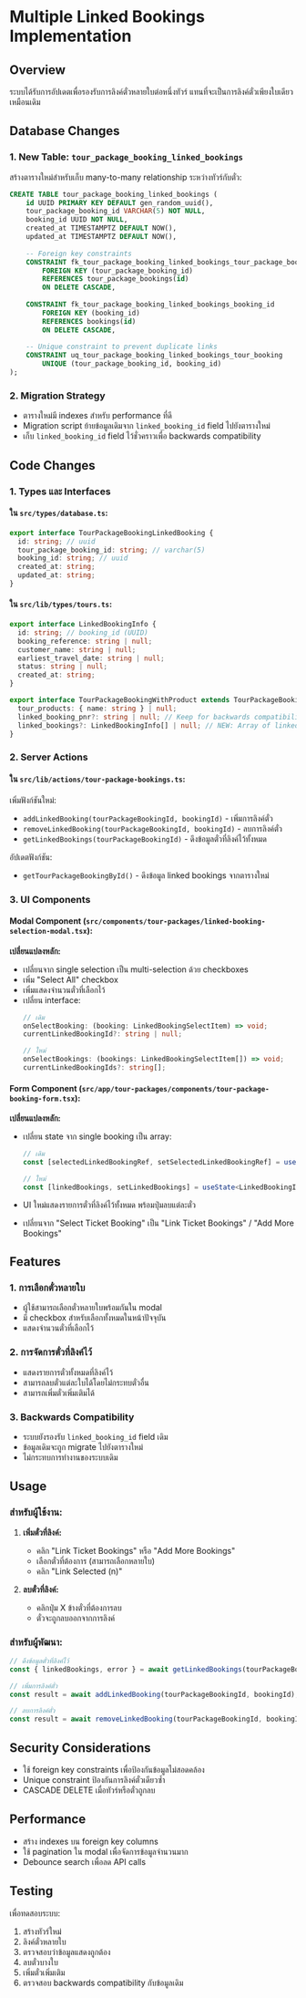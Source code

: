 # Multiple Linked Bookings Implementation

## Overview

ระบบได้รับการอัปเดตเพื่อรองรับการลิงค์ตั๋วหลายใบต่อหนึ่งทัวร์ แทนที่จะเป็นการลิงค์ตั๋วเพียงใบเดียวเหมือนเดิม

## Database Changes

### 1. New Table: `tour_package_booking_linked_bookings`

สร้างตารางใหม่สำหรับเก็บ many-to-many relationship ระหว่างทัวร์กับตั๋ว:

```sql
CREATE TABLE tour_package_booking_linked_bookings (
    id UUID PRIMARY KEY DEFAULT gen_random_uuid(),
    tour_package_booking_id VARCHAR(5) NOT NULL,
    booking_id UUID NOT NULL,
    created_at TIMESTAMPTZ DEFAULT NOW(),
    updated_at TIMESTAMPTZ DEFAULT NOW(),
    
    -- Foreign key constraints
    CONSTRAINT fk_tour_package_booking_linked_bookings_tour_package_booking_id 
        FOREIGN KEY (tour_package_booking_id) 
        REFERENCES tour_package_bookings(id) 
        ON DELETE CASCADE,
    
    CONSTRAINT fk_tour_package_booking_linked_bookings_booking_id 
        FOREIGN KEY (booking_id) 
        REFERENCES bookings(id) 
        ON DELETE CASCADE,
    
    -- Unique constraint to prevent duplicate links
    CONSTRAINT uq_tour_package_booking_linked_bookings_tour_booking 
        UNIQUE (tour_package_booking_id, booking_id)
);
```

### 2. Migration Strategy

- ตารางใหม่มี indexes สำหรับ performance ที่ดี
- Migration script ย้ายข้อมูลเดิมจาก `linked_booking_id` field ไปยังตารางใหม่
- เก็บ `linked_booking_id` field ไว้ชั่วคราวเพื่อ backwards compatibility

## Code Changes

### 1. Types และ Interfaces

#### ใน `src/types/database.ts`:
```typescript
export interface TourPackageBookingLinkedBooking {
  id: string; // uuid
  tour_package_booking_id: string; // varchar(5)
  booking_id: string; // uuid
  created_at: string;
  updated_at: string;
}
```

#### ใน `src/lib/types/tours.ts`:
```typescript
export interface LinkedBookingInfo {
  id: string; // booking_id (UUID)
  booking_reference: string | null;
  customer_name: string | null;
  earliest_travel_date: string | null;
  status: string | null;
  created_at: string;
}

export interface TourPackageBookingWithProduct extends TourPackageBooking {
  tour_products: { name: string } | null;
  linked_booking_pnr?: string | null; // Keep for backwards compatibility
  linked_bookings?: LinkedBookingInfo[] | null; // NEW: Array of linked bookings
}
```

### 2. Server Actions

#### ใน `src/lib/actions/tour-package-bookings.ts`:

เพิ่มฟังก์ชันใหม่:
- `addLinkedBooking(tourPackageBookingId, bookingId)` - เพิ่มการลิงค์ตั๋ว
- `removeLinkedBooking(tourPackageBookingId, bookingId)` - ลบการลิงค์ตั๋ว
- `getLinkedBookings(tourPackageBookingId)` - ดึงข้อมูลตั๋วที่ลิงค์ไว้ทั้งหมด

อัปเดตฟังก์ชัน:
- `getTourPackageBookingById()` - ดึงข้อมูล linked bookings จากตารางใหม่

### 3. UI Components

#### Modal Component (`src/components/tour-packages/linked-booking-selection-modal.tsx`):

**เปลี่ยนแปลงหลัก:**
- เปลี่ยนจาก single selection เป็น multi-selection ด้วย checkboxes
- เพิ่ม "Select All" checkbox
- เพิ่มแสดงจำนวนตั๋วที่เลือกไว้
- เปลี่ยน interface:
  ```typescript
  // เดิม
  onSelectBooking: (booking: LinkedBookingSelectItem) => void;
  currentLinkedBookingId?: string | null;
  
  // ใหม่
  onSelectBookings: (bookings: LinkedBookingSelectItem[]) => void;
  currentLinkedBookingIds?: string[];
  ```

#### Form Component (`src/app/tour-packages/components/tour-package-booking-form.tsx`):

**เปลี่ยนแปลงหลัก:**
- เปลี่ยน state จาก single booking เป็น array:
  ```typescript
  // เดิม
  const [selectedLinkedBookingRef, setSelectedLinkedBookingRef] = useState<string | null>(null);
  
  // ใหม่
  const [linkedBookings, setLinkedBookings] = useState<LinkedBookingInfo[]>([]);
  ```

- UI ใหม่แสดงรายการตั๋วที่ลิงค์ไว้ทั้งหมด พร้อมปุ่มลบแต่ละตั๋ว
- เปลี่ยนจาก "Select Ticket Booking" เป็น "Link Ticket Bookings" / "Add More Bookings"

## Features

### 1. การเลือกตั๋วหลายใบ
- ผู้ใช้สามารถเลือกตั๋วหลายใบพร้อมกันใน modal
- มี checkbox สำหรับเลือกทั้งหมดในหน้าปัจจุบัน
- แสดงจำนวนตั๋วที่เลือกไว้

### 2. การจัดการตั๋วที่ลิงค์ไว้
- แสดงรายการตั๋วทั้งหมดที่ลิงค์ไว้
- สามารถลบตั๋วแต่ละใบได้โดยไม่กระทบตั๋วอื่น
- สามารถเพิ่มตั๋วเพิ่มเติมได้

### 3. Backwards Compatibility
- ระบบยังรองรับ `linked_booking_id` field เดิม
- ข้อมูลเดิมจะถูก migrate ไปยังตารางใหม่
- ไม่กระทบการทำงานของระบบเดิม

## Usage

### สำหรับผู้ใช้งาน:

1. **เพิ่มตั๋วที่ลิงค์:**
   - คลิก "Link Ticket Bookings" หรือ "Add More Bookings"
   - เลือกตั๋วที่ต้องการ (สามารถเลือกหลายใบ)
   - คลิก "Link Selected (n)"

2. **ลบตั๋วที่ลิงค์:**
   - คลิกปุ่ม X ข้างตั๋วที่ต้องการลบ
   - ตั๋วจะถูกลบออกจากการลิงค์

### สำหรับผู้พัฒนา:

```typescript
// ดึงข้อมูลตั๋วที่ลิงค์ไว้
const { linkedBookings, error } = await getLinkedBookings(tourPackageBookingId);

// เพิ่มการลิงค์ตั๋ว
const result = await addLinkedBooking(tourPackageBookingId, bookingId);

// ลบการลิงค์ตั๋ว
const result = await removeLinkedBooking(tourPackageBookingId, bookingId);
```

## Security Considerations

- ใช้ foreign key constraints เพื่อป้องกันข้อมูลไม่สอดคล้อง
- Unique constraint ป้องกันการลิงค์ตั๋วเดียวซ้ำ
- CASCADE DELETE เมื่อทัวร์หรือตั๋วถูกลบ

## Performance

- สร้าง indexes บน foreign key columns
- ใช้ pagination ใน modal เพื่อจัดการข้อมูลจำนวนมาก
- Debounce search เพื่อลด API calls

## Testing

เพื่อทดสอบระบบ:

1. สร้างทัวร์ใหม่
2. ลิงค์ตั๋วหลายใบ
3. ตรวจสอบว่าข้อมูลแสดงถูกต้อง
4. ลบตั๋วบางใบ
5. เพิ่มตั๋วเพิ่มเติม
6. ตรวจสอบ backwards compatibility กับข้อมูลเดิม 